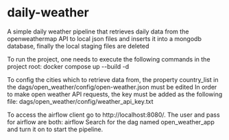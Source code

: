 # daily-weather
A simple daily weather pipeline that retrieves daily data from the openweathermap API to local json files and inserts it into a mongodb database, finally the local staging files are deleted 

To run the project, one needs to execute the following commands in the project root:
docker compose up --build -d

To config the cities which to retrieve data from, the property country_list in the dags/open_weather/config/open-weather.json must be edited
In order to make open weather API requests, the key must be added as the following file: dags/open_weather/config/weather_api_key.txt

To access the airflow client go to http://localhost:8080/.
The user and pass for airflow are both: airflow
Search for the dag named open_weather_app and turn it on to start the pipeline.
